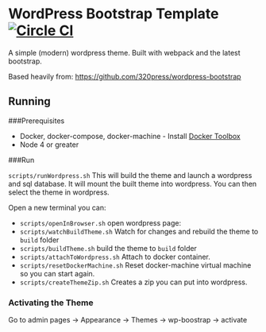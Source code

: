 # WordPress Bootstrap Template [![Circle CI](https://circleci.com/gh/z-dev/wordpress-bootstrap.svg?style=svg)](https://circleci.com/gh/z-dev/wordpress-bootstrap)

A simple (modern) wordpress theme. Built with webpack and the latest bootstrap.

Based heavily from: https://github.com/320press/wordpress-bootstrap

## Running

###Prerequisites

* Docker, docker-compose, docker-machine - Install [Docker Toolbox](https://www.docker.com/toolbox)
* Node 4 or greater

###Run

`scripts/runWordpress.sh` This will build the theme and launch a wordpress and sql database. It will mount the built theme into wordpress. You can then select the theme in wordpress.

Open a new terminal you can:

* `scripts/openInBrowser.sh` open wordpress page:
* `scripts/watchBuildTheme.sh` Watch for changes and rebuild the theme to `build` folder
* `scripts/buildTheme.sh` build the theme to `build` folder
* `scripts/attachToWordpress.sh` Attach to docker container.
* `scripts/resetDockerMachine.sh` Reset docker-machine virtual machine so you can start again.
* `scripts/createThemeZip.sh` Creates a zip you can put into wordpress.


### Activating the Theme

Go to admin pages -> Appearance -> Themes -> wp-boostrap -> activate
